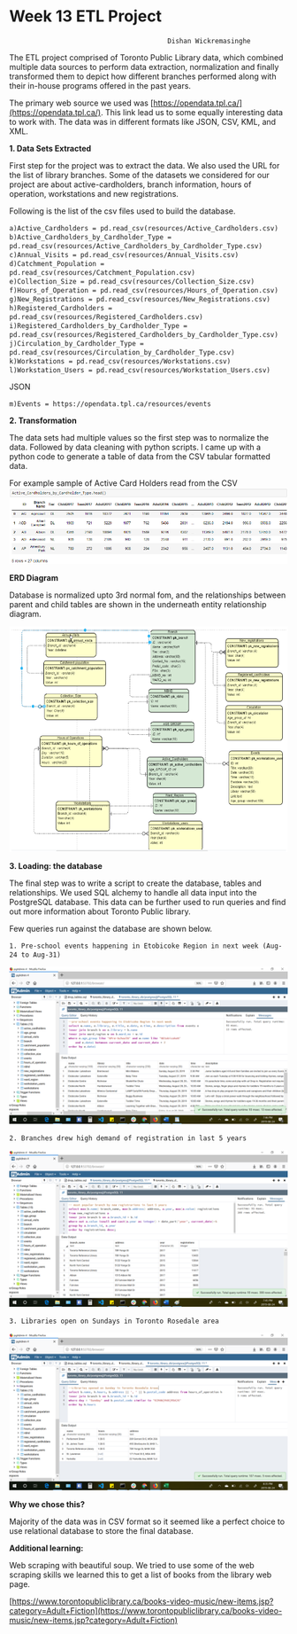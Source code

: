# Week 13 ETL Project
											Dishan Wickremasinghe

The ETL project comprised of Toronto Public Library data, which combined multiple data sources to perform data extraction, normalization and finally transformed them to depict how different branches performed along with their in-house programs offered in the past years.

The primary web source we used was [https://opendata.tpl.ca/](https://opendata.tpl.ca/). This link lead us to some equally interesting data to work with. The data was in different formats like JSON, CSV, KML, and XML.

**1. Data Sets Extracted**

First step for the project was to extract the data. We also used the URL for the list of library branches. Some of the datasets we considered for our project are about active-cardholders, branch information, hours of operation, workstations and new registrations.

Following is the list of the csv files used to build the database.

	a)Active_Cardholders = pd.read_csv(resources/Active_Cardholders.csv)
	b)Active_Cardholders_by_Cardholder_Type = pd.read_csv(resources/Active_Cardholders_by_Cardholder_Type.csv)
	c)Annual_Visits = pd.read_csv(resources/Annual_Visits.csv)
	d)Catchment_Population = pd.read_csv(resources/Catchment_Population.csv)
	e)Collection_Size = pd.read_csv(resources/Collection_Size.csv)
	f)Hours_of_Operation = pd.read_csv(resources/Hours_of_Operation.csv)
	g)New_Registrations = pd.read_csv(resources/New_Registrations.csv)
	h)Registered_Cardholders = pd.read_csv(resources/Registered_Cardholders.csv)
	i)Registered_Cardholders_by_Cardholder_Type = pd.read_csv(resources/Registered_Cardholders_by_Cardholder_Type.csv)
	j)Circulation_by_Cardholder_Type = pd.read_csv(resources/Circulation_by_Cardholder_Type.csv)
	k)Workstations = pd.read_csv(resources/Workstations.csv)
	l)Workstation_Users = pd.read_csv(resources/Workstation_Users.csv)

JSON

	m)Events = https://opendata.tpl.ca/resources/events

**2. Transformation**

The data sets had multiple values so the first step was to normalize the data. Followed by data cleaning with python scripts. I came up with a python code to generate a table of data from the CSV tabular formatted data. 

For example sample of Active Card Holders read from the CSV
![Active Card Holders](cardholdertype.png)


**ERD Diagram**

Database is normalized upto 3rd normal fom, and the relationships between parent and child tables are shown in the underneath entity relationship diagram.

![ERD Diagram](erd.png)

**3. Loading: the database**

The final step was to write a script to create the database, tables and relationships. We used SQL alchemy to handle all data input into the PostgreSQL database. This data can be further used to run queries and find out more information about Toronto Public library.

Few queries run against the database are shown below.

	1. Pre-school events happening in Etobicoke Region in next week (Aug-24 to Aug-31)

![Query 1](query1.png)


	2. Branches drew high demand of registration in last 5 years

![Query 2](query2.png)


	3. Libraries open on Sundays in Toronto Rosedale area

![Query 3](query3.png)


**Why we chose this?**

Majority of the data was in CSV format so it seemed like a perfect choice to use relational database to store the final database.

**Additional learning:**

Web scraping with beautiful soup. We tried to use some of the web scraping skills we learned this to get a list of books from the library web page.

[https://www.torontopubliclibrary.ca/books-video-music/new-items.jsp?category=Adult+Fiction](https://www.torontopubliclibrary.ca/books-video-music/new-items.jsp?category=Adult+Fiction)

